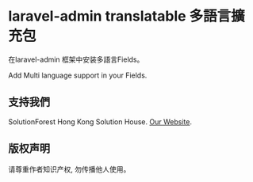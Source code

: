 laravel-admin translatable 多語言擴充包
======

在laravel-admin 框架中安装多語言Fields。

Add Multi language support in your Fields.


## 支持我們

SolutionForest Hong Kong Solution House. [Our Website](https://solutionforest.net).

## 版权声明

请尊重作者知识产权, 勿传播他人使用。
